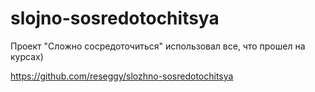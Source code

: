 # slojno-sosredotochitsya
Проект "Сложно сосредоточиться"
использовал все, что прошел на курсах)

https://github.com/reseggy/slozhno-sosredotochitsya
